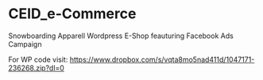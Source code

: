 # CEID_e-Commerce
Snowboarding Apparell Wordpress E-Shop feauturing Facebook Ads Campaign

For WP code visit: https://www.dropbox.com/s/vqta8mo5nad411d/1047171-236268.zip?dl=0
